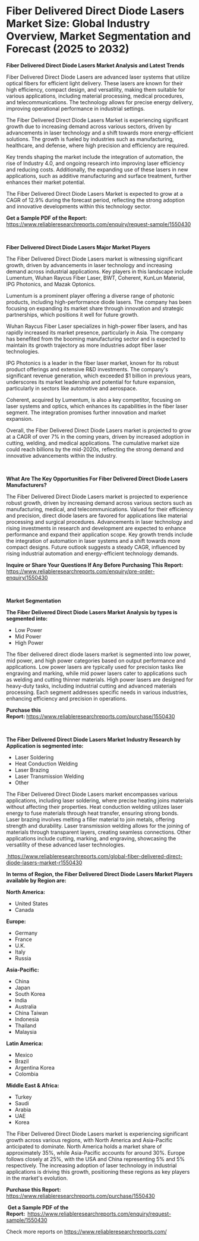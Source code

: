 <p><h1>Fiber Delivered Direct Diode Lasers Market Size: Global Industry Overview, Market Segmentation and Forecast (2025 to 2032)</h1></p><p><strong>Fiber Delivered Direct Diode Lasers Market Analysis and Latest Trends</strong></p>
<p><p>Fiber Delivered Direct Diode Lasers are advanced laser systems that utilize optical fibers for efficient light delivery. These lasers are known for their high efficiency, compact design, and versatility, making them suitable for various applications, including material processing, medical procedures, and telecommunications. The technology allows for precise energy delivery, improving operational performance in industrial settings.</p><p>The Fiber Delivered Direct Diode Lasers Market is experiencing significant growth due to increasing demand across various sectors, driven by advancements in laser technology and a shift towards more energy-efficient solutions. The growth is fueled by industries such as manufacturing, healthcare, and defense, where high precision and efficiency are required. </p><p>Key trends shaping the market include the integration of automation, the rise of Industry 4.0, and ongoing research into improving laser efficiency and reducing costs. Additionally, the expanding use of these lasers in new applications, such as additive manufacturing and surface treatment, further enhances their market potential.</p><p>The Fiber Delivered Direct Diode Lasers Market is expected to grow at a CAGR of 12.9% during the forecast period, reflecting the strong adoption and innovative developments within this technology sector.</p></p>
<p><strong>Get a Sample PDF of the Report:&nbsp;</strong> <a href="https://www.reliableresearchreports.com/enquiry/request-sample/1550430?utm_campaign=3349&utm_medium=2&utm_source=Github&utm_content=ia&utm_term=11042025&utm_id=fiber-delivered-direct-diode-lasers">https://www.reliableresearchreports.com/enquiry/request-sample/1550430</a></p>
<p>&nbsp;</p>
<p><strong>Fiber Delivered Direct Diode Lasers Major Market Players</strong></p>
<p><p>The Fiber Delivered Direct Diode Lasers market is witnessing significant growth, driven by advancements in laser technology and increasing demand across industrial applications. Key players in this landscape include Lumentum, Wuhan Raycus Fiber Laser, BWT, Coherent, KunLun Material, IPG Photonics, and Mazak Optonics.</p><p>Lumentum is a prominent player offering a diverse range of photonic products, including high-performance diode lasers. The company has been focusing on expanding its market share through innovation and strategic partnerships, which positions it well for future growth.</p><p>Wuhan Raycus Fiber Laser specializes in high-power fiber lasers, and has rapidly increased its market presence, particularly in Asia. The company has benefited from the booming manufacturing sector and is expected to maintain its growth trajectory as more industries adopt fiber laser technologies.</p><p>IPG Photonics is a leader in the fiber laser market, known for its robust product offerings and extensive R&D investments. The company's significant revenue generation, which exceeded $1 billion in previous years, underscores its market leadership and potential for future expansion, particularly in sectors like automotive and aerospace.</p><p>Coherent, acquired by Lumentum, is also a key competitor, focusing on laser systems and optics, which enhances its capabilities in the fiber laser segment. The integration promises further innovation and market expansion.</p><p>Overall, the Fiber Delivered Direct Diode Lasers market is projected to grow at a CAGR of over 7% in the coming years, driven by increased adoption in cutting, welding, and medical applications. The cumulative market size could reach billions by the mid-2020s, reflecting the strong demand and innovative advancements within the industry.</p></p>
<p>&nbsp;</p>
<p><strong>What Are The Key Opportunities For Fiber Delivered Direct Diode Lasers Manufacturers?</strong></p>
<p><p>The Fiber Delivered Direct Diode Lasers market is projected to experience robust growth, driven by increasing demand across various sectors such as manufacturing, medical, and telecommunications. Valued for their efficiency and precision, direct diode lasers are favored for applications like material processing and surgical procedures. Advancements in laser technology and rising investments in research and development are expected to enhance performance and expand their application scope. Key growth trends include the integration of automation in laser systems and a shift towards more compact designs. Future outlook suggests a steady CAGR, influenced by rising industrial automation and energy-efficient technology demands.</p></p>
<p><strong>Inquire or Share Your Questions If Any Before Purchasing This Report:</strong> <a href="https://www.reliableresearchreports.com/enquiry/pre-order-enquiry/1550430?utm_campaign=3349&utm_medium=2&utm_source=Github&utm_content=ia&utm_term=11042025&utm_id=fiber-delivered-direct-diode-lasers">https://www.reliableresearchreports.com/enquiry/pre-order-enquiry/1550430</a></p>
<p>&nbsp;</p>
<p><strong>Market Segmentation</strong></p>
<p><strong>The Fiber Delivered Direct Diode Lasers Market Analysis by types is segmented into:</strong></p>
<p><ul><li>Low Power</li><li>Mid Power</li><li>High Power</li></ul></p>
<p><p>The fiber delivered direct diode lasers market is segmented into low power, mid power, and high power categories based on output performance and applications. Low power lasers are typically used for precision tasks like engraving and marking, while mid power lasers cater to applications such as welding and cutting thinner materials. High power lasers are designed for heavy-duty tasks, including industrial cutting and advanced materials processing. Each segment addresses specific needs in various industries, enhancing efficiency and precision in operations.</p></p>
<p><strong>Purchase this Report:&nbsp;</strong><a href="https://www.reliableresearchreports.com/purchase/1550430?utm_campaign=3349&utm_medium=2&utm_source=Github&utm_content=ia&utm_term=11042025&utm_id=fiber-delivered-direct-diode-lasers">https://www.reliableresearchreports.com/purchase/1550430</a></p>
<p>&nbsp;</p>
<p><strong>The Fiber Delivered Direct Diode Lasers Market Industry Research by Application is segmented into:</strong></p>
<p><ul><li>Laser Soldering</li><li>Heat Conduction Welding</li><li>Laser Brazing</li><li>Laser Transmission Welding</li><li>Other</li></ul></p>
<p><p>The Fiber Delivered Direct Diode Lasers market encompasses various applications, including laser soldering, where precise heating joins materials without affecting their properties. Heat conduction welding utilizes laser energy to fuse materials through heat transfer, ensuring strong bonds. Laser brazing involves melting a filler material to join metals, offering strength and durability. Laser transmission welding allows for the joining of materials through transparent layers, creating seamless connections. Other applications include cutting, marking, and engraving, showcasing the versatility of these advanced laser technologies.</p></p>
<p><a href="https://www.reliableresearchreports.com/global-fiber-delivered-direct-diode-lasers-market-r1550430?utm_campaign=3349&utm_medium=2&utm_source=Github&utm_content=ia&utm_term=11042025&utm_id=fiber-delivered-direct-diode-lasers">&nbsp;https://www.reliableresearchreports.com/global-fiber-delivered-direct-diode-lasers-market-r1550430</a></p>
<p><strong>In terms of Region, the Fiber Delivered Direct Diode Lasers Market Players available by Region are:</strong></p>
<p>
    <p> <strong> North America: </strong>
        <ul>
            <li>United States</li>
            <li>Canada</li>
        </ul>
        </p> 
    <p> <strong> Europe: </strong>
        <ul>
            <li>Germany</li>
            <li>France</li>
            <li>U.K.</li>
            <li>Italy</li>
            <li>Russia</li>
        </ul>
        </p> 
    <p> <strong> Asia-Pacific: </strong>
        <ul>
            <li>China</li>
            <li>Japan</li>
            <li>South Korea</li>
            <li>India</li>
            <li>Australia</li>
            <li>China Taiwan</li>
            <li>Indonesia</li>
            <li>Thailand</li>
            <li>Malaysia</li>
        </ul>
        </p> 
    <p> <strong> Latin America: </strong>
        <ul>
            <li>Mexico</li>
            <li>Brazil</li>
            <li>Argentina Korea</li>
            <li>Colombia</li>
        </ul>
        </p> 
    <p> <strong> Middle East & Africa: </strong>
        <ul>
            <li>Turkey</li>
            <li>Saudi</li>
            <li>Arabia</li>
            <li>UAE</li>
            <li>Korea</li>
        </ul>
    </p>
    </p>
<p><p>The Fiber Delivered Direct Diode Lasers market is experiencing significant growth across various regions, with North America and Asia-Pacific anticipated to dominate. North America holds a market share of approximately 35%, while Asia-Pacific accounts for around 30%. Europe follows closely at 25%, with the USA and China representing 5% and 5% respectively. The increasing adoption of laser technology in industrial applications is driving this growth, positioning these regions as key players in the market's evolution.</p></p>
<p><strong>Purchase this Report: </strong><a href="https://www.reliableresearchreports.com/purchase/1550430?utm_campaign=3349&utm_medium=2&utm_source=Github&utm_content=ia&utm_term=11042025&utm_id=fiber-delivered-direct-diode-lasers">https://www.reliableresearchreports.com/purchase/1550430</a></p>
<p>&nbsp;<strong>Get a Sample PDF of the Report:&nbsp;&nbsp;</strong><a href="https://www.reliableresearchreports.com/enquiry/request-sample/1550430?utm_campaign=3349&utm_medium=2&utm_source=Github&utm_content=ia&utm_term=11042025&utm_id=fiber-delivered-direct-diode-lasers">https://www.reliableresearchreports.com/enquiry/request-sample/1550430</a></p>
<p><strong></strong></p>
<p>Check more reports on <a href="https://www.reliableresearchreports.com/?utm_campaign=3349&utm_medium=2&utm_source=Github&utm_content=ia&utm_term=11042025&utm_id=fiber-delivered-direct-diode-lasers">https://www.reliableresearchreports.com/</a></p>